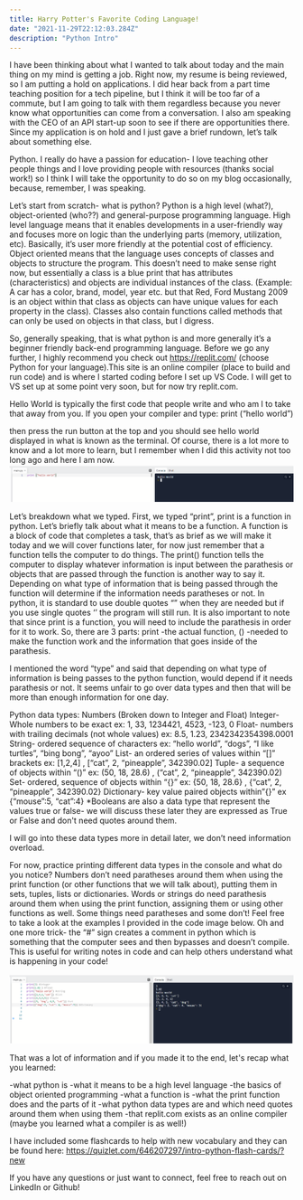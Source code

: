 ```yaml
---
title: Harry Potter's Favorite Coding Language! 
date: "2021-11-29T22:12:03.284Z"
description: "Python Intro"
---
```

I have been thinking about what I wanted to talk about today and the main thing on my mind is getting a job. Right now, my resume is being reviewed, so I am putting a hold on applications. I did hear back from a part time teaching position for a tech pipeline, but I think it will be too far of a commute, but I am going to talk with them regardless because you never know what opportunities can come from a conversation. I also am speaking with the CEO of an API start-up soon to see if there are opportunities there. Since my application is on hold and I just gave a brief rundown, let’s talk about something else.

Python. 
I really do have a passion for education- I love teaching other people things and I love providing people with resources (thanks social work!) so I think I will take the opportunity to do so on my blog occasionally, because, remember, I was speaking. 

Let’s start from scratch- what is python? Python is a high level (what?), object-oriented (who??) and general-purpose programming language. High level language means that it enables developments in a user-friendly way and focuses more on logic than the underlying parts (memory, utilization, etc). Basically, it’s user more friendly at the potential cost of efficiency. Object oriented means that the language uses concepts of classes and objects to structure the program. This doesn’t need to make sense right now, but essentially a class is a blue print that has attributes (characteristics) and objects are individual instances of the class. (Example: A car has a color, brand, model, year etc. but that Red, Ford Mustang 2009 is an object within that class as objects can have unique values for each property in the class). Classes also contain functions called methods that can only be used on objects in that class, but I digress. 

So, generally speaking, that is what python is and more generally it’s a beginner friendly back-end programming language. 
Before we go any further, I highly recommend you check out https://replit.com/  (choose Python for your language).This site is an online compiler (place to build and run code) and is where I started coding before I set up VS Code. I will get to VS set up at some point very soon, but for now try replit.com.

Hello World is typically the first code that people write and who am I to take that away from you. If you open your compiler and type:
print (“hello world”) 

then press the run button at the top and you should see hello world displayed in what is known as the terminal. 
Of course, there is a lot more to know and a lot more to learn, but I remember when I did this activity not too long ago and here I am now. 
!["test"](./hello_world.png)

Let’s breakdown what we typed. First, we typed “print”, print is a function in python. Let’s briefly talk about what it means to be a function. A function is a block of code that completes a task, that’s as brief as we will make it today and we will cover functions later, for now just remember that a function tells the computer to do things. The print() function tells the computer to display whatever information is input between the parathesis or objects that are passed through the function is another way to say it. Depending on what type of information that is being passed through the function will determine if the information needs paratheses or not. In python, it is standard to use double quotes “” when they are needed but if you use single quotes ‘’ the program will still run. It is also important to note that since print is a function, you will need to include the parathesis in order for it to work. 
So, there are 3 parts: print -the actual function, () -needed to make the function work and the information that goes inside of the parathesis. 

I mentioned the word “type” and said that depending on what type of information is being passes to the python function, would depend if it needs parathesis or not. It seems unfair to go over data types and then that will be more than enough information for one day. 

Python data types: 
Numbers (Broken down to Integer and Float)
Integer- Whole numbers to be exact ex: 1, 33, 1234421, 4523, -123, 0
Float- numbers with trailing decimals (not whole values) ex: 8.5, 1.23, 2342342354398.0001
String- ordered sequence of characters ex: “hello world”, “dogs”, “I like turtles”, “bing bong”, “ayoo”
List- an ordered series of values within “[]” brackets ex: [1,2,4] , [“cat”, 2, “pineapple”, 342390.02]
Tuple- a sequence of objects within “()”  ex: (50, 18, 28.6) , (“cat”, 2, “pineapple”, 342390.02)
Set- ordered, sequence of objects within “{}” ex: {50, 18, 28.6} , {“cat”, 2, “pineapple”, 342390.02}
Dictionary- key value paired objects within”{}” ex {“mouse”:5, “cat”:4} 
*Booleans are also a data type that represent the values true or false- we will discuss these later they are expressed as True or False and don't need quotes around them.

I will go into these data types more in detail later, we don’t need information overload. 

For now, practice printing different data types in the console and what do you notice? Numbers don’t need paratheses around them when using the print function (or other functions that we will talk about), putting them in sets, tuples, lists or dictionaries. Words or strings do need parathesis around them when using the print function, assigning them or using other functions as well. 
Some things need paratheses and some don’t! Feel free to take a look at the examples I provided in the code image below. Oh and one more trick- the “#” sign creates a comment in python which is something that the computer sees and then bypasses and doesn’t compile. This is useful for writing notes in code and can help others understand what is happening in your code! 

!["data"](./data_types.png)


That was a lot of information and if you made it to the end, let's recap what you learned:

-what python is
-what it means to be a high level language
-the basics of object oriented programming
-what a function is
-what the print function does and the parts of it
-what python data types are and which need quotes around them when using them
-that replit.com exists as an online compiler (maybe you learned what a compiler is as well!)

I have included some flashcards to help with new vocabulary and they can be found here: https://quizlet.com/646207297/intro-python-flash-cards/?new


If you have any questions or just want to connect, feel free to reach out on LinkedIn or Github! 
